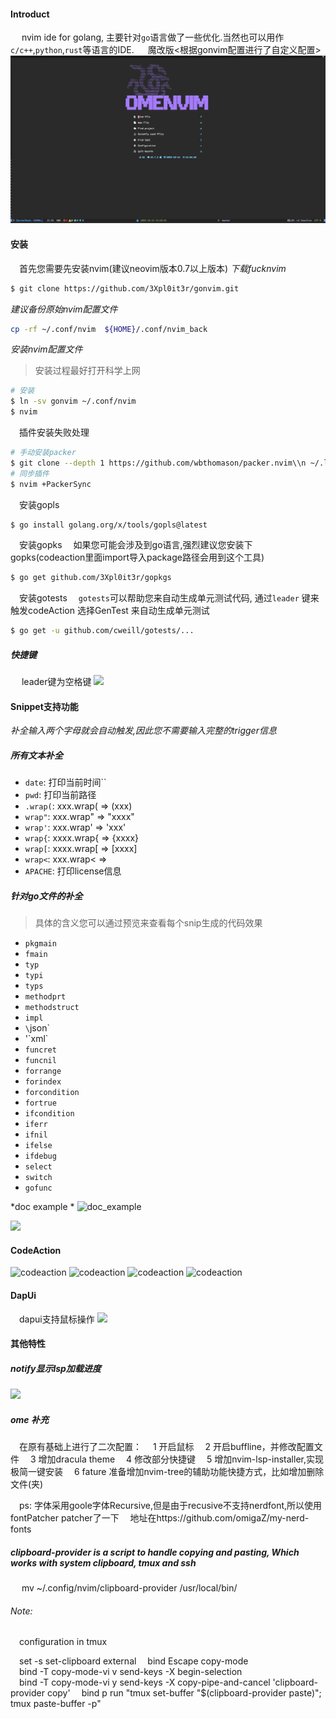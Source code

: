 
#### Introduct
&emsp; nvim ide for golang, 主要针对`go`语言做了一些优化.当然也可以用作`c/c++`,`python`,`rust`等语言的IDE.
&emsp; 魔改版<根据gonvim配置进行了自定义配置>
![预览](./images/dashboard.jpg)

#### 安装
&emsp;首先您需要先安装nvim(建议neovim版本0.7以上版本)
*下载fucknvim*
```bash
$ git clone https://github.com/3Xpl0it3r/gonvim.git
```

*建议备份原始nvim配置文件*
```bash
cp -rf ~/.conf/nvim  ${HOME}/.conf/nvim_back
```

*安装nvim配置文件*
> 安装过程最好打开科学上网
```bash
# 安装
$ ln -sv gonvim ~/.conf/nvim
$ nvim
```

&emsp;插件安装失败处理
```bash
# 手动安装packer
$ git clone --depth 1 https://github.com/wbthomason/packer.nvim\\n ~/.local/share/nvim/site/pack/packer/start/packer.nvim
# 同步插件
$ nvim +PackerSync
```

&emsp;安装gopls
```bash
$ go install golang.org/x/tools/gopls@latest
```

&emsp;安装gopks
&emsp;如果您可能会涉及到go语言,强烈建议您安装下gopks(codeaction里面import导入package路径会用到这个工具)
```bash 
$ go get github.com/3Xpl0it3r/gopkgs
```

&emsp;安装gotests
&emsp;`gotests`可以帮助您来自动生成单元测试代码, 通过`leader`<ca> 键来触发codeAction 选择GenTest 来自动生成单元测试
```bash
$ go get -u github.com/cweill/gotests/...
```

##### 快捷键
&emsp; leader键为空格键
![](./images/which-key.jpg)


#### Snippet支持功能
*补全输入两个字母就会自动触发,因此您不需要输入完整的trigger信息*
##### 所有文本补全
- `date`:       打印当前时间``
- `pwd`:        打印当前路径
- `.wrap(`:     xxx.wrap(  =>  (xxx)
- `wrap"`:      xxx.wrap" => "xxxx"
- `wrap'`:      xxx.wrap' => 'xxx'
- `wrap{`:      xxxx.wrap{ => {xxxx}
- `wrap[`:      xxxx.wrap[ =>  [xxxx]
- `wrap<`:      xxx.wrap< => <xxx>
- `APACHE`:     打印license信息

##### 针对go文件的补全
> 具体的含义您可以通过预览来查看每个snip生成的代码效果
- `pkgmain` 
- `fmain`
- `typ`
- `typi`
- `typs`
- `methodprt`
- `methodstruct`
- `impl`
- `\`json`
- '\`xml`
- `funcret`
- `funcnil`
- `forrange`
- `forindex`
- `forcondition`
- `fortrue`
- `ifcondition`
- `iferr`
- `ifnil`
- `ifelse`
- `ifdebug`
- `select`
- `switch`
- `gofunc`

*doc example *
![doc_example](./images/snip_doc_example.jpg)

![](./images/snipcode_tag.jpg)


#### CodeAction
![codeaction](./images/code_action_import_1.jpg)
![codeaction](./images/code_action_import_2.jpg)
![codeaction](./images/code_action_import_3.jpg)
![codeaction](./images/code_action_import_5.jpg)


#### DapUi
&emsp;dapui支持鼠标操作
![](./images/dap-ui.jpg)


#### 其他特性

##### notify显示lsp加载进度
![](./images/notify_lsp_status.jpg)

##### ome 补充
&emsp;在原有基础上进行了二次配置：
&emsp;1 开启鼠标
&emsp;2 开启buffline，并修改配置文件
&emsp;3 增加dracula theme
&emsp;4 修改部分快捷键
&emsp;5 增加nvim-lsp-installer,实现极简一键安装
&emsp;6 fature 准备增加nvim-tree的辅助功能快捷方式，比如增加删除文件(夹)

&emsp;ps: 字体采用goole字体Recursive,但是由于recusive不支持nerdfont,所以使用fontPatcher patcher了一下 
&emsp;地址在https://github.com/omigaZ/my-nerd-fonts


##### clipboard-provider is a script to handle copying and pasting, Which works with system clipboard, tmux and ssh
&emsp; mv ~/.config/nvim/clipboard-provider /usr/local/bin/

###### Note:
&emsp;configuration in tmux

&emsp;set -s set-clipboard external
&emsp;bind Escape copy-mode                                                              
&emsp;bind -T copy-mode-vi v send-keys -X begin-selection                                
&emsp;bind -T copy-mode-vi y send-keys -X copy-pipe-and-cancel 'clipboard-provider copy' 
&emsp;bind p run "tmux set-buffer \"$(clipboard-provider paste)\"; tmux paste-buffer -p"

